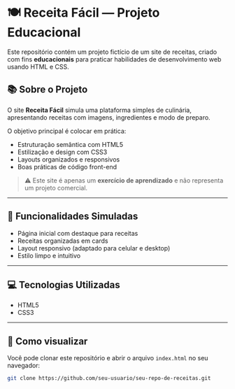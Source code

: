 # 🍽️ Receita Fácil — Projeto Educacional

Este repositório contém um projeto fictício de um site de receitas, criado com fins **educacionais** para praticar habilidades de desenvolvimento web usando HTML e CSS.

## 📚 Sobre o Projeto

O site **Receita Fácil** simula uma plataforma simples de culinária, apresentando receitas com imagens, ingredientes e modo de preparo.

O objetivo principal é colocar em prática:

- Estruturação semântica com HTML5
- Estilização e design com CSS3
- Layouts organizados e responsivos
- Boas práticas de código front-end

> ⚠️ Este site é apenas um **exercício de aprendizado** e não representa um projeto comercial.

---

## 🧁 Funcionalidades Simuladas

- Página inicial com destaque para receitas
- Receitas organizadas em cards
- Layout responsivo (adaptado para celular e desktop)
- Estilo limpo e intuitivo

---

## 💻 Tecnologias Utilizadas

- HTML5
- CSS3


---

## 🚀 Como visualizar

Você pode clonar este repositório e abrir o arquivo `index.html` no seu navegador:

```bash
git clone https://github.com/seu-usuario/seu-repo-de-receitas.git
